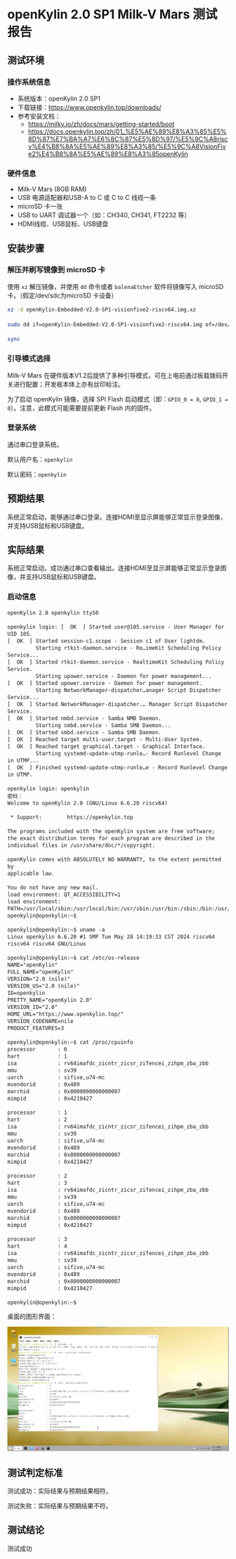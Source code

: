 # openKylin 2.0 SP1 Milk-V Mars 测试报告

## 测试环境

### 操作系统信息

- 系统版本：openKylin 2.0 SP1
- 下载链接：<https://www.openkylin.top/downloads/>
- 参考安装文档：
  - <https://milkv.io/zh/docs/mars/getting-started/boot>
  - <https://docs.openkylin.top/zh/01_%E5%AE%89%E8%A3%85%E5%8D%87%E7%BA%A7%E6%8C%87%E5%8D%97/%E5%9C%A8riscv%E4%B8%8A%E5%AE%89%E8%A3%85/%E5%9C%A8VisionFive2%E4%B8%8A%E5%AE%89%E8%A3%85openKylin>

### 硬件信息

- Milk-V Mars (8GB RAM)
- USB 电源适配器和USB-A to C 或 C to C 线缆一条
- microSD 卡一张
- USB to UART 调试器一个（如：CH340, CH341, FT2232 等）
- HDMI线缆、USB鼠标、USB键盘

## 安装步骤

### 解压并刷写镜像到 microSD 卡

使用 `xz` 解压镜像，并使用 `dd` 命令或者 `balenaEtcher` 软件将镜像写入 microSD 卡。（假定/dev/sdc为microSD 卡设备）

```bash
xz -d openKylin-Embedded-V2.0-SP1-visionfive2-riscv64.img.xz

sudo dd if=openKylin-Embedded-V2.0-SP1-visionfive2-riscv64.img of=/dev/sdc bs=1M status=progress

sync
```

### 引导模式选择

Milk-V Mars 在硬件版本V1.2后提供了多种引导模式，可在上电前通过板载拨码开关进行配置；开发板本体上亦有丝印标注。

为了启动 openKylin 镜像，选择 SPI Flash 启动模式（即：`GPIO_0 = 0`, `GPIO_1 = 0`）。注意，此模式可能需要提前更新 Flash 内的固件。

### 登录系统

通过串口登录系统。

默认用户名：`openkylin`

默认密码：`openkylin`

## 预期结果

系统正常启动，能够通过串口登录。连接HDMI至显示屏能够正常显示登录图像，并支持USB鼠标和USB键盘。

## 实际结果

系统正常启动，成功通过串口查看输出。连接HDMI至显示屏能够正常显示登录图像，并支持USB鼠标和USB键盘。

### 启动信息

```log
openKylin 2.0 openkylin ttyS0

openkylin login: [  OK  ] Started user@105.service - User Manager for UID 105.
[  OK  ] Started session-c1.scope - Session c1 of User lightdm.
         Starting rtkit-daemon.service - Re…imeKit Scheduling Policy Service...
[  OK  ] Started rtkit-daemon.service - RealtimeKit Scheduling Policy Service.
         Starting upower.service - Daemon for power management...
[  OK  ] Started upower.service - Daemon for power management.
         Starting NetworkManager-dispatcher…anager Script Dispatcher Service...
[  OK  ] Started NetworkManager-dispatcher.… Manager Script Dispatcher Service.
[  OK  ] Started nmbd.service - Samba NMB Daemon.
         Starting smbd.service - Samba SMB Daemon...
[  OK  ] Started smbd.service - Samba SMB Daemon.
[  OK  ] Reached target multi-user.target - Multi-User System.
[  OK  ] Reached target graphical.target - Graphical Interface.
         Starting systemd-update-utmp-runle…- Record Runlevel Change in UTMP...
[  OK  ] Finished systemd-update-utmp-runle…e - Record Runlevel Change in UTMP.

openkylin login: openkylin
密码：
Welcome to openKylin 2.0 (GNU/Linux 6.6.20 riscv64)

 * Support:        https://openkylin.top

The programs included with the openKylin system are free software;
the exact distribution terms for each program are described in the
individual files in /usr/share/doc/*/copyright.

openKylin comes with ABSOLUTELY NO WARRANTY, to the extent permitted by
applicable law.

You do not have any new mail.
load environment: QT_ACCESSIBILITY=1
load environment: PATH=/usr/local/sbin:/usr/local/bin:/usr/sbin:/usr/bin:/sbin:/bin:/usr/games:/usr/local/games:/snap/bin
openkylin@openkylin:~$ 

openkylin@openkylin:~$ uname -a
Linux openkylin 6.6.20 #1 SMP Tue May 28 14:19:33 CST 2024 riscv64 riscv64 riscv64 GNU/Linux

openkylin@openkylin:~$ cat /etc/os-release
NAME="openKylin"
FULL_NAME="openKylin"
VERSION="2.0 (nile)"
VERSION_US="2.0 (nile)"
ID=openkylin
PRETTY_NAME="openKylin 2.0"
VERSION_ID="2.0"
HOME_URL="https://www.openkylin.top/"
VERSION_CODENAME=nile
PRODUCT_FEATURES=3

openkylin@openkylin:~$ cat /proc/cpuinfo
processor       : 0
hart            : 1
isa             : rv64imafdc_zicntr_zicsr_zifencei_zihpm_zba_zbb
mmu             : sv39
uarch           : sifive,u74-mc
mvendorid       : 0x489
marchid         : 0x8000000000000007
mimpid          : 0x4210427

processor       : 1
hart            : 2
isa             : rv64imafdc_zicntr_zicsr_zifencei_zihpm_zba_zbb
mmu             : sv39
uarch           : sifive,u74-mc
mvendorid       : 0x489
marchid         : 0x8000000000000007
mimpid          : 0x4210427

processor       : 2
hart            : 3
isa             : rv64imafdc_zicntr_zicsr_zifencei_zihpm_zba_zbb
mmu             : sv39
uarch           : sifive,u74-mc
mvendorid       : 0x489
marchid         : 0x8000000000000007
mimpid          : 0x4210427

processor       : 3
hart            : 4
isa             : rv64imafdc_zicntr_zicsr_zifencei_zihpm_zba_zbb
mmu             : sv39
uarch           : sifive,u74-mc
mvendorid       : 0x489
marchid         : 0x8000000000000007
mimpid          : 0x4210427

openkylin@openkylin:~$
```

桌面的图形界面：

![桌面的图形界面](./image_desktop.jpg)

## 测试判定标准

测试成功：实际结果与预期结果相符。

测试失败：实际结果与预期结果不符。

## 测试结论

测试成功
